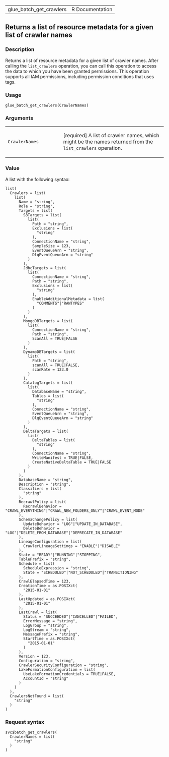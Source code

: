 <table style="width: 100%;">
<tbody>
<tr class="odd">
<td>glue_batch_get_crawlers</td>
<td style="text-align: right;">R Documentation</td>
</tr>
</tbody>
</table>

## Returns a list of resource metadata for a given list of crawler names

### Description

Returns a list of resource metadata for a given list of crawler names.
After calling the `list_crawlers` operation, you can call this operation
to access the data to which you have been granted permissions. This
operation supports all IAM permissions, including permission conditions
that uses tags.

### Usage

    glue_batch_get_crawlers(CrawlerNames)

### Arguments

<table>
<colgroup>
<col style="width: 35%" />
<col style="width: 65%" />
</colgroup>
<tbody>
<tr class="odd">
<td><code
id="glue_batch_get_crawlers_:_CrawlerNames">CrawlerNames</code></td>
<td><p>[required] A list of crawler names, which might be the names
returned from the <code>list_crawlers</code> operation.</p></td>
</tr>
</tbody>
</table>

### Value

A list with the following syntax:

    list(
      Crawlers = list(
        list(
          Name = "string",
          Role = "string",
          Targets = list(
            S3Targets = list(
              list(
                Path = "string",
                Exclusions = list(
                  "string"
                ),
                ConnectionName = "string",
                SampleSize = 123,
                EventQueueArn = "string",
                DlqEventQueueArn = "string"
              )
            ),
            JdbcTargets = list(
              list(
                ConnectionName = "string",
                Path = "string",
                Exclusions = list(
                  "string"
                ),
                EnableAdditionalMetadata = list(
                  "COMMENTS"|"RAWTYPES"
                )
              )
            ),
            MongoDBTargets = list(
              list(
                ConnectionName = "string",
                Path = "string",
                ScanAll = TRUE|FALSE
              )
            ),
            DynamoDBTargets = list(
              list(
                Path = "string",
                scanAll = TRUE|FALSE,
                scanRate = 123.0
              )
            ),
            CatalogTargets = list(
              list(
                DatabaseName = "string",
                Tables = list(
                  "string"
                ),
                ConnectionName = "string",
                EventQueueArn = "string",
                DlqEventQueueArn = "string"
              )
            ),
            DeltaTargets = list(
              list(
                DeltaTables = list(
                  "string"
                ),
                ConnectionName = "string",
                WriteManifest = TRUE|FALSE,
                CreateNativeDeltaTable = TRUE|FALSE
              )
            )
          ),
          DatabaseName = "string",
          Description = "string",
          Classifiers = list(
            "string"
          ),
          RecrawlPolicy = list(
            RecrawlBehavior = "CRAWL_EVERYTHING"|"CRAWL_NEW_FOLDERS_ONLY"|"CRAWL_EVENT_MODE"
          ),
          SchemaChangePolicy = list(
            UpdateBehavior = "LOG"|"UPDATE_IN_DATABASE",
            DeleteBehavior = "LOG"|"DELETE_FROM_DATABASE"|"DEPRECATE_IN_DATABASE"
          ),
          LineageConfiguration = list(
            CrawlerLineageSettings = "ENABLE"|"DISABLE"
          ),
          State = "READY"|"RUNNING"|"STOPPING",
          TablePrefix = "string",
          Schedule = list(
            ScheduleExpression = "string",
            State = "SCHEDULED"|"NOT_SCHEDULED"|"TRANSITIONING"
          ),
          CrawlElapsedTime = 123,
          CreationTime = as.POSIXct(
            "2015-01-01"
          ),
          LastUpdated = as.POSIXct(
            "2015-01-01"
          ),
          LastCrawl = list(
            Status = "SUCCEEDED"|"CANCELLED"|"FAILED",
            ErrorMessage = "string",
            LogGroup = "string",
            LogStream = "string",
            MessagePrefix = "string",
            StartTime = as.POSIXct(
              "2015-01-01"
            )
          ),
          Version = 123,
          Configuration = "string",
          CrawlerSecurityConfiguration = "string",
          LakeFormationConfiguration = list(
            UseLakeFormationCredentials = TRUE|FALSE,
            AccountId = "string"
          )
        )
      ),
      CrawlersNotFound = list(
        "string"
      )
    )

### Request syntax

    svc$batch_get_crawlers(
      CrawlerNames = list(
        "string"
      )
    )
